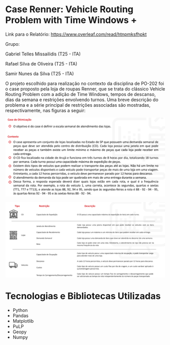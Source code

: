 # Case Renner: Vehicle Routing Problem with Time Windows +

Link para o Relatório: https://www.overleaf.com/read/htnpmksfhpkt

Grupo:

Gabriel Telles Missailidis (T25 - ITA) 

Rafael Silva de Oliveira (T25 - ITA)

Samir Nunes da Silva (T25 - ITA)
 
O projeto escolhido para realização no contexto da disciplina de PO-202 foi o case proposto pela loja de roupas Renner, que se trata do clássico Vehicle Routing Problem com a adição de Time Windows, tempos de descanso, dias da semana e restrições envolvendo turnos. Uma breve descrição do problema e a série principal de restrições associadas são mostradas, respectivamente, nas figuras a seguir:

![alt text](https://github.com/Samirnunes/case_renner/blob/main/Imagens/case.PNG)

![alt text](https://github.com/Samirnunes/case_renner/blob/main/Imagens/restrictions.PNG)

# Tecnologias e Bibliotecas Utilizadas

- Python
- Pandas
- Matplotlib
- PuLP
- Geopy
- Numpy

